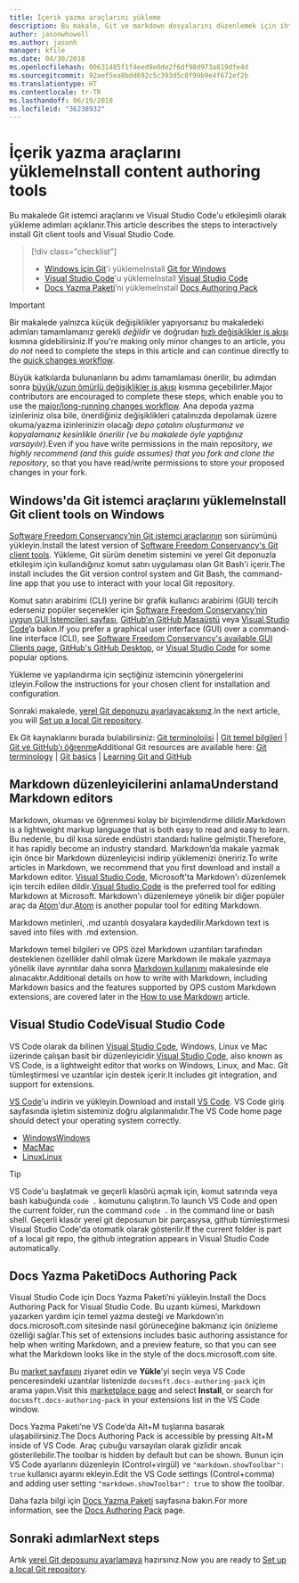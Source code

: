 ```yaml
---
title: İçerik yazma araçlarını yükleme
description: Bu makale, Git ve markdown dosyalarını düzenlemek için ihtiyacınız olacak istemci araçları indirip yüklemenize yardımcı olur.
author: jasonwhowell
ms.author: jasonh
manager: kfile
ms.date: 04/30/2018
ms.openlocfilehash: 00631485f1f4eed9e0de2f6df98d973a819dfe4d
ms.sourcegitcommit: 92aef5ea8bdd692c5c393d5c8f99b9e4f672ef2b
ms.translationtype: HT
ms.contentlocale: tr-TR
ms.lasthandoff: 06/19/2018
ms.locfileid: "36238932"
---
```

# <a name="install-content-authoring-tools"></a><span data-ttu-id="befe6-103">İçerik yazma araçlarını yükleme</span><span class="sxs-lookup"><span data-stu-id="befe6-103">Install content authoring tools</span></span>

<span data-ttu-id="befe6-104">Bu makalede Git istemci araçlarını ve Visual Studio Code'u etkileşimli olarak yükleme adımları açıklanır.</span><span class="sxs-lookup"><span data-stu-id="befe6-104">This article describes the steps to interactively install Git client tools and Visual Studio Code.</span></span>
> [!div class="checklist"]
> * <span data-ttu-id="befe6-105">[Windows için Git](https://git-scm.com/download/win)'i yükleme</span><span class="sxs-lookup"><span data-stu-id="befe6-105">Install [Git for Windows](https://git-scm.com/download/win)</span></span>
> * <span data-ttu-id="befe6-106">[Visual Studio Code](https://code.visualstudio.com/)'u yükleme</span><span class="sxs-lookup"><span data-stu-id="befe6-106">Install [Visual Studio Code](https://code.visualstudio.com/)</span></span>
> * <span data-ttu-id="befe6-107">[Docs Yazma Paketi](https://marketplace.visualstudio.com/items?itemName=docsmsft.docs-authoring-pack)’ni yükleme</span><span class="sxs-lookup"><span data-stu-id="befe6-107">Install [Docs Authoring Pack](https://marketplace.visualstudio.com/items?itemName=docsmsft.docs-authoring-pack)</span></span>

>[!IMPORTANT]
> <span data-ttu-id="befe6-108">Bir makalede yalnızca küçük değişiklikler yapıyorsanız bu makaledeki adımları tamamlamanız gerekli *değildir* ve doğrudan [hızlı değişiklikler iş akışı](index.md#quick-edits-to-existing-documents) kısmına gidebilirsiniz.</span><span class="sxs-lookup"><span data-stu-id="befe6-108">If you're making only minor changes to an article, you *do not* need to complete the steps in this article and can continue directly to the [quick changes workflow](index.md#quick-edits-to-existing-documents).</span></span>
>
> <span data-ttu-id="befe6-109">Büyük katkılarda bulunanların bu adımı tamamlaması önerilir, bu adımdan sonra [büyük/uzun ömürlü değişiklikler iş akışı](how-to-write-workflows-major.md) kısmına geçebilirler.</span><span class="sxs-lookup"><span data-stu-id="befe6-109">Major contributors are encouraged to complete these steps, which enable you to use the [major/long-running changes workflow](how-to-write-workflows-major.md).</span></span> <span data-ttu-id="befe6-110">Ana depoda yazma izinleriniz olsa bile, önerdiğiniz değişiklikleri çatalınızda depolamak üzere okuma/yazma izinlerinizin olacağı *depo çatalını oluşturmanız ve kopyalamanız kesinlikle önerilir (ve bu makalede öyle yaptığınız varsayılır)*.</span><span class="sxs-lookup"><span data-stu-id="befe6-110">Even if you have write permissions in the main repository, *we highly recommend (and this guide assumes) that you fork and clone the repository*, so that you have read/write permissions to store your proposed changes in your fork.</span></span>

## <a name="install-git-client-tools-on-windows"></a><span data-ttu-id="befe6-111">Windows'da Git istemci araçlarını yükleme</span><span class="sxs-lookup"><span data-stu-id="befe6-111">Install Git client tools on Windows</span></span>

 <span data-ttu-id="befe6-112">[Software Freedom Conservancy’nin Git istemci araçlarının](https://git-scm.com/download/) son sürümünü yükleyin.</span><span class="sxs-lookup"><span data-stu-id="befe6-112">Install the latest version of [Software Freedom Conservancy's Git client tools](https://git-scm.com/download/).</span></span> <span data-ttu-id="befe6-113">Yükleme, Git sürüm denetim sistemini ve yerel Git deponuzla etkileşim için kullandığınız komut satırı uygulaması olan Git Bash'i içerir.</span><span class="sxs-lookup"><span data-stu-id="befe6-113">The install includes the Git version control system and Git Bash, the command-line app that you use to interact with your local Git repository.</span></span>

<span data-ttu-id="befe6-114">Komut satırı arabirimi (CLI) yerine bir grafik kullanıcı arabirimi (GUI) tercih ederseniz popüler seçenekler için [Software Freedom Conservancy’nin uygun GUI İstemcileri sayfası](https://git-scm.com/downloads/guis), [GitHub’ın GitHub Masaüstü](https://desktop.github.com/) veya [Visual Studio Code](https://www.visualstudio.com/products/code-vs.aspx)’a bakın.</span><span class="sxs-lookup"><span data-stu-id="befe6-114">If you prefer a graphical user interface (GUI) over a command-line interface (CLI), see [Software Freedom Conservancy's available GUI Clients page](https://git-scm.com/downloads/guis), [GitHub's GitHub Desktop](https://desktop.github.com/), or [Visual Studio Code](https://www.visualstudio.com/products/code-vs.aspx) for some popular options.</span></span>

<span data-ttu-id="befe6-115">Yükleme ve yapılandırma için seçtiğiniz istemcinin yönergelerini izleyin.</span><span class="sxs-lookup"><span data-stu-id="befe6-115">Follow the instructions for your chosen client for installation and configuration.</span></span>

<span data-ttu-id="befe6-116">Sonraki makalede, [yerel Git deponuzu ayarlayacaksınız](get-started-setup-local.md).</span><span class="sxs-lookup"><span data-stu-id="befe6-116">In the next article, you will [Set up a local Git repository](get-started-setup-local.md).</span></span>

   <span data-ttu-id="befe6-117">Ek Git kaynaklarını burada bulabilirsiniz: [Git terminolojisi](https://help.github.com/articles/github-glossary) | [Git temel bilgileri](https://git-scm.com/book/en/v2/Getting-Started-Git-Basics) | [Git ve GitHub'ı öğrenme](https://help.github.com/articles/good-resources-for-learning-git-and-github/)</span><span class="sxs-lookup"><span data-stu-id="befe6-117">Additional Git resources are available here: [Git terminology](https://help.github.com/articles/github-glossary) | [Git basics](https://git-scm.com/book/en/v2/Getting-Started-Git-Basics) | [Learning Git and GitHub](https://help.github.com/articles/good-resources-for-learning-git-and-github/)</span></span>

## <a name="understand-markdown-editors"></a><span data-ttu-id="befe6-118">Markdown düzenleyicilerini anlama</span><span class="sxs-lookup"><span data-stu-id="befe6-118">Understand Markdown editors</span></span>

<span data-ttu-id="befe6-119">Markdown, okuması ve öğrenmesi kolay bir biçimlendirme dilidir.</span><span class="sxs-lookup"><span data-stu-id="befe6-119">Markdown is a lightweight markup language that is both easy to read and easy to learn.</span></span> <span data-ttu-id="befe6-120">Bu nedenle, bu dil kısa sürede endüstri standardı haline gelmiştir.</span><span class="sxs-lookup"><span data-stu-id="befe6-120">Therefore, it has rapidly become an industry standard.</span></span> <span data-ttu-id="befe6-121">Markdown’da makale yazmak için önce bir Markdown düzenleyicisi indirip yüklemenizi öneririz.</span><span class="sxs-lookup"><span data-stu-id="befe6-121">To write articles in Markdown, we recommend that you first download and install a Markdown editor.</span></span>  <span data-ttu-id="befe6-122">[Visual Studio Code](https://code.visualstudio.com/), Microsoft'ta Markdown'ı düzenlemek için tercih edilen dildir.</span><span class="sxs-lookup"><span data-stu-id="befe6-122">[Visual Studio Code](https://code.visualstudio.com/) is the preferred tool for editing Markdown at Microsoft.</span></span> <span data-ttu-id="befe6-123">Markdown'ı düzenlemeye yönelik bir diğer popüler araç da [Atom](https://atom.io)'dur.</span><span class="sxs-lookup"><span data-stu-id="befe6-123">[Atom](https://atom.io) is another popular tool for editing Markdown.</span></span>

<span data-ttu-id="befe6-124">Markdown metinleri, .md uzantılı dosyalara kaydedilir.</span><span class="sxs-lookup"><span data-stu-id="befe6-124">Markdown text is saved into files with .md extension.</span></span>

<span data-ttu-id="befe6-125">Markdown temel bilgileri ve OPS özel Markdown uzantıları tarafından desteklenen özellikler dahil olmak üzere Markdown ile makale yazmaya yönelik ilave ayrıntılar daha sonra [Markdown kullanımı](how-to-write-use-markdown.md) makalesinde ele alınacaktır.</span><span class="sxs-lookup"><span data-stu-id="befe6-125">Additional details on how to write with Markdown, including Markdown basics and the features supported by OPS custom Markdown extensions, are covered later in the [How to use Markdown](how-to-write-use-markdown.md) article.</span></span>

## <a name="visual-studio-code"></a><span data-ttu-id="befe6-126">Visual Studio Code</span><span class="sxs-lookup"><span data-stu-id="befe6-126">Visual Studio Code</span></span>

<span data-ttu-id="befe6-127">VS Code olarak da bilinen [Visual Studio Code](https://code.visualstudio.com/), Windows, Linux ve Mac üzerinde çalışan basit bir düzenleyicidir.</span><span class="sxs-lookup"><span data-stu-id="befe6-127">[Visual Studio Code](https://code.visualstudio.com/), also known as VS Code, is a lightweight editor that works on Windows, Linux, and Mac.</span></span> <span data-ttu-id="befe6-128">Git tümleştirmesi ve uzantılar için destek içerir.</span><span class="sxs-lookup"><span data-stu-id="befe6-128">It includes git integration, and support for extensions.</span></span>

<span data-ttu-id="befe6-129">[VS Code](https://code.visualstudio.com/)'u indirin ve yükleyin.</span><span class="sxs-lookup"><span data-stu-id="befe6-129">Download and install [VS Code](https://code.visualstudio.com/).</span></span> <span data-ttu-id="befe6-130">VS Code giriş sayfasında işletim sisteminiz doğru algılanmalıdır.</span><span class="sxs-lookup"><span data-stu-id="befe6-130">The VS Code home page should detect your operating system correctly.</span></span>

- [<span data-ttu-id="befe6-131">Windows</span><span class="sxs-lookup"><span data-stu-id="befe6-131">Windows</span></span>](https://code.visualstudio.com/docs/setup/windows)
- [<span data-ttu-id="befe6-132">Mac</span><span class="sxs-lookup"><span data-stu-id="befe6-132">Mac</span></span>](https://code.visualstudio.com/docs/setup/mac)
- [<span data-ttu-id="befe6-133">Linux</span><span class="sxs-lookup"><span data-stu-id="befe6-133">Linux</span></span>](https://code.visualstudio.com/docs/setup/linux)

> [!TIP]
> <span data-ttu-id="befe6-134">VS Code'u başlatmak ve geçerli klasörü açmak için, komut satırında veya bash kabuğunda `code .` komutunu çalıştırın.</span><span class="sxs-lookup"><span data-stu-id="befe6-134">To launch VS Code and open the current folder, run the command `code .` in the command line or bash shell.</span></span> <span data-ttu-id="befe6-135">Geçerli klasör yerel git deposunun bir parçasıysa, github tümleştirmesi Visual Studio Code'da otomatik olarak gösterilir.</span><span class="sxs-lookup"><span data-stu-id="befe6-135">If the current folder is part of a local git repo, the github integration appears in Visual Studio Code automatically.</span></span>

## <a name="docs-authoring-pack"></a><span data-ttu-id="befe6-136">Docs Yazma Paketi</span><span class="sxs-lookup"><span data-stu-id="befe6-136">Docs Authoring Pack</span></span>
<span data-ttu-id="befe6-137">Visual Studio Code için Docs Yazma Paketi’ni yükleyin.</span><span class="sxs-lookup"><span data-stu-id="befe6-137">Install the Docs Authoring Pack for Visual Studio Code.</span></span> <span data-ttu-id="befe6-138">Bu uzantı kümesi, Markdown yazarken yardım için temel yazma desteği ve Markdown’ın docs.microsoft.com sitesinde nasıl görüneceğine bakmanız için önizleme özelliği sağlar.</span><span class="sxs-lookup"><span data-stu-id="befe6-138">This set of extensions includes basic authoring assistance for help when writing Markdown, and a preview feature, so that you can see what the Markdown looks like in the style of the docs.microsoft.com site.</span></span>

   <span data-ttu-id="befe6-139">Bu [market sayfasını](https://marketplace.visualstudio.com/items?itemName=docsmsft.docs-authoring-pack) ziyaret edin ve **Yükle**’yi seçin veya VS Code penceresindeki uzantılar listenizde `docsmsft.docs-authoring-pack` için arama yapın.</span><span class="sxs-lookup"><span data-stu-id="befe6-139">Visit this [marketplace page](https://marketplace.visualstudio.com/items?itemName=docsmsft.docs-authoring-pack) and select **Install**, or search for `docsmsft.docs-authoring-pack` in your extensions list in the VS Code window.</span></span> 

   <span data-ttu-id="befe6-140">Docs Yazma Paketi’ne VS Code’da Alt+M tuşlarına basarak ulaşabilirsiniz.</span><span class="sxs-lookup"><span data-stu-id="befe6-140">The Docs Authoring Pack is accessible by pressing Alt+M inside of VS Code.</span></span> <span data-ttu-id="befe6-141">Araç çubuğu varsayılan olarak gizlidir ancak gösterilebilir.</span><span class="sxs-lookup"><span data-stu-id="befe6-141">The toolbar is hidden by default but can be shown.</span></span> <span data-ttu-id="befe6-142">Bunun için VS Code ayarlarını düzenleyin (Control+virgül) ve `"markdown.showToolbar": true` kullanıcı ayarını ekleyin.</span><span class="sxs-lookup"><span data-stu-id="befe6-142">Edit the VS Code settings (Control+comma) and adding user setting `"markdown.showToolbar": true` to show the toolbar.</span></span>

   <span data-ttu-id="befe6-143">Daha fazla bilgi için [Docs Yazma Paketi](how-to-write-docs-auth-pack.md) sayfasına bakın.</span><span class="sxs-lookup"><span data-stu-id="befe6-143">For more information, see the [Docs Authoring Pack](how-to-write-docs-auth-pack.md) page.</span></span>


## <a name="next-steps"></a><span data-ttu-id="befe6-144">Sonraki adımlar</span><span class="sxs-lookup"><span data-stu-id="befe6-144">Next steps</span></span>

<span data-ttu-id="befe6-145">Artık [yerel Git deposunu ayarlamaya](get-started-setup-local.md) hazırsınız.</span><span class="sxs-lookup"><span data-stu-id="befe6-145">Now you are ready to [Set up a local Git repository](get-started-setup-local.md).</span></span>
